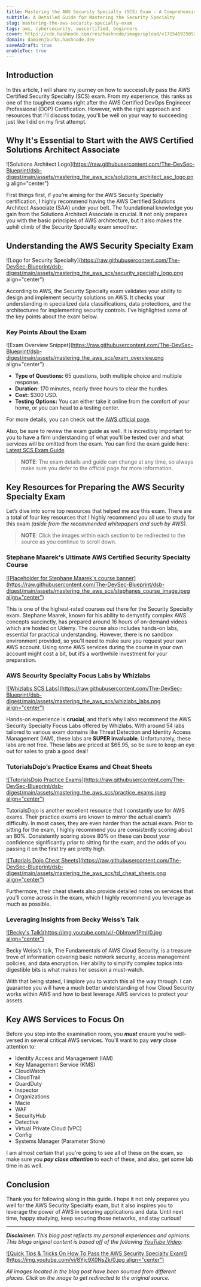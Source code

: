 ```yaml
---
title: Mastering the AWS Security Specialty (SCS) Exam - A Comprehensive Guide
subtitle: A Detailed Guide for Mastering the Security Specialty
slug: mastering-the-aws-security-specialty-exam
tags: aws, cybersecurity, awscertified, beginners
cover: https://cdn.hashnode.com/res/hashnode/image/upload/v1715459250522/gM-1W5Mnp.jpg?auto=format
domain: damienjburks.hashnode.dev
saveAsDraft: true
enableToc: true
---
```


## Introduction

In this article, I will share my journey on how to successfully pass the AWS Certified Security Specialty (SCS) exam. From my experience, this ranks as one of the toughest exams right after the AWS Certified DevOps Engineeer Professional (DOP) Certification. However, with the right approach and resources that I'll discuss today, you'll be well on your way to succeeding just like I did on my first attempt.

## Why It's Essential to Start with the AWS Certified Solutions Architect Associate

![Solutions Architect Logo](<https://raw.githubusercontent.com/The-DevSec-Blueprint/dsb-digest/main/assets/mastering_the_aws_scs/solutions_architect_asc_logo.png> align="center")

First things first, if you’re aiming for the AWS Security Specialty certification, I highly recommend having the AWS Certified Solutions Architect Associate (SAA) under your belt. The foundational knowledge you gain from the Solutions Architect Associate is crucial. It not only prepares you with the basic principles of AWS architecture, but it also makes the uphill climb of the Security Specialty exam smoother.

## Understanding the AWS Security Specialty Exam

![Logo for Security Specialty](<https://raw.githubusercontent.com/The-DevSec-Blueprint/dsb-digest/main/assets/mastering_the_aws_scs/security_specialty_logo.png> align="center")

According to AWS, the Security Specialty exam validates your ability to design and implement security solutions on AWS. It checks your understanding in specialized data classifications, data protections, and the architectures for implementing security controls. I've highlighted some of the key points about the exam below.

### Key Points About the Exam

![Exam Overview Snippet](<https://raw.githubusercontent.com/The-DevSec-Blueprint/dsb-digest/main/assets/mastering_the_aws_scs/exam_overview.png> align="center")

- **Type of Questions:** 65 questions, both multiple choice and multiple response.
- **Duration:** 170 minutes, nearly three hours to clear the hurdles.
- **Cost:** $300 USD.
- **Testing Options:** You can either take it online from the comfort of your home, or you can head to a testing center.

For more details, you can check out the [AWS official page](https://aws.amazon.com/certification/certified-security-specialty/).

Also, be sure to review the exam guide as well. It is incredibly important for you to have a firm understanding of what you'll be tested over and what services will be omitted from the exam. You can find the exam guide here: [Latest SCS Exam Guide](https://d1.awsstatic.com/training-and-certification/docs-security-spec/AWS-Certified-Security-Specialty_Exam-Guide.pdf)

>**NOTE**: The exam details and guide can change at any time, so always make sure you defer to the official page for more information.

## Key Resources for Preparing the AWS Security Specialty Exam

Let’s dive into some top resources that helped me ace this exam. There are a total of four key resources that I highly recommend you all use to study for this exam _(aside from the recommended whitepapers and such by AWS)._

>**NOTE**: Click the images within each section to be redirected to the source as you continue to scroll down.

### Stephane Maarek's Ultimate AWS Certified Security Specialty Course

[![Placeholder for Stephane Maarek's course banner](https://raw.githubusercontent.com/The-DevSec-Blueprint/dsb-digest/main/assets/mastering_the_aws_scs/stephanes_course_image.jpeg align="center")](https://www.udemy.com/course/ultimate-aws-certified-security-specialty/)

This is one of the highest-rated courses out there for the Security Specialty exam. Stephane Maarek, known for his ability to demystify complex AWS concepts succinctly, has prepared around 16 hours of on-demand videos which are hosted on Udemy. The course also includes hands-on labs, essential for practical understanding. However, there is no sandbox environment provided, so you'll need to make sure you request your own AWS account. Using some AWS services during the course in your own account might cost a bit, but it’s a worthwhile investment for your preparation.

### AWS Security Specialty Focus Labs by Whizlabs

[![Whizlabs SCS Labs](https://raw.githubusercontent.com/The-DevSec-Blueprint/dsb-digest/main/assets/mastering_the_aws_scs/whizlabs_labs.png align="center")](https://www.whizlabs.com/aws-certified-security-specialty/)

Hands-on experience is **crucial**, and that’s why I also recommend the AWS Security Specialty Focus Labs offered by Whizlabs. With around 54 labs tailored to various exam domains like Threat Detection and Identity Access Management (IAM), these labs are **SUPER invaluable**. Unfortunately, these labs are not free. These labs are priced at $65.95, so be sure to keep an eye out for sales to grab a good deal!

### TutorialsDojo’s Practice Exams and Cheat Sheets

[![TutorialsDojo Practice Exams](https://raw.githubusercontent.com/The-DevSec-Blueprint/dsb-digest/main/assets/mastering_the_aws_scs/practice_exams.jpeg align="center")](https://portal.tutorialsdojo.com/courses/aws-certified-security-specialty-practice-exams-scs-c02/)

TutorialsDojo is another excellent resource that I constantly use for AWS exams. Their practice exams are known to mirror the actual exam’s difficulty. In most cases, they are even harder than the actual exam. Prior to sitting for the exam, I highly recommend you are consistently scoring about an 80%. Consistently scoring above 80% on these can boost your confidence significantly prior to sitting for the exam, and the odds of you passing it on the first try are pretty high.

[![Tutorials Dojo Cheat Sheets](https://raw.githubusercontent.com/The-DevSec-Blueprint/dsb-digest/main/assets/mastering_the_aws_scs/td_cheat_sheets.png align="center")](https://tutorialsdojo.com/aws-cheat-sheets/)

Furthermore, their cheat sheets also provide detailed notes on services that you'll come across in the exam, which I highly recommend you leverage as much as possible.

### Leveraging Insights from Becky Weiss’s Talk

[![Becky's Talk](https://img.youtube.com/vi/-ObImxw1PmI/0.jpg align="center")](https://www.youtube.com/watch?v=-ObImxw1PmI)

Becky Weiss’s talk, The Fundamentals of AWS Cloud Security, is a treasure trove of information covering basic network security, access management policies, and data encryption. Her ability to simplify complex topics into digestible bits is what makes her session a must-watch.

With that being stated, I implore you to watch this all the way through. I can guarantee you will have a much better understanding of how Cloud Security works within AWS and how to best leverage AWS services to protect your assets.

## Key AWS Services to Focus On

Before you step into the examination room, you _**must**_ ensure you’re well-versed in several critical AWS services. You'll want to pay _**very**_ close attention to:

- Identity Access and Management (IAM)
- Key Management Service (KMS)
- CloudWatch
- CloudTrail
- GuardDuty
- Inspector
- Organizations
- Macie
- WAF
- SecurityHub
- Detective
- Virtual Private Cloud (VPC)
- Config
- Systems Manager (Parameter Store)

I am almost certain that you're going to see all of these on the exam, so make sure you _**pay close attention**_ to each of these, and also, get some lab time in as well.

## Conclusion

Thank you for following along in this guide. I hope it not only prepares you well for the AWS Security Specialty exam, but it also inspires you to leverage the power of AWS in securing applications and data. Until next time, happy studying, keep securing those networks, and stay curious!

---

_**Disclaimer:** This blog post reflects my personal experiences and opinions. This blogs original content is based off of the following [YouTube Video](https://www.youtube.com/watch?v=8Yjc9X0NsZk):_

[![Quick Tips & Tricks On How To Pass the AWS Security Specialty Exam!](https://img.youtube.com/vi/8Yjc9X0NsZk/0.jpg align="center")](https://www.youtube.com/watch?v=8Yjc9X0NsZk)

_All images located in the blog post have been sourced from different places. Click on the image to get redirected to the original source._

